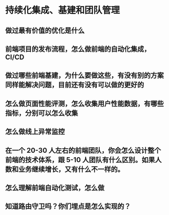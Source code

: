 # 持续化集成、基建和团队管理

## 做过最有价值的优化是什么

## 前端项目的发布流程，怎么做前端的自动化集成，CI/CD

## 做过哪些前端基建，为什么要做这些，有没有别的方案同样能解决问题，目前还有没有可以做的更好的

## 怎么做页面性能评测，怎么收集用户性能数据，有哪些指标，分别可以怎么收集

## 怎么做线上异常监控

## 在一个 20-30 人左右的前端团队，你会怎么设计整个前端的技术体系，跟 5-10 人团队有什么区别。如果人数和业务继续增长，又有什么不一样的。

## 怎么理解前端自动化测试，怎么做

## 知道路由守卫吗？你们埋点是怎么实现的？
